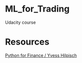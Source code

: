 # ML_for_Trading
Udacity course





# Resources

<a href = "https://www.sea-stat.com/wp-content/uploads/2021/05/Yves-Hilpisch-Python-for-Finance_-Mastering-Data-Driven-Finance-Book-OReilly-2018.pdf">Python for Finance / Yvess Hilpisch</a>